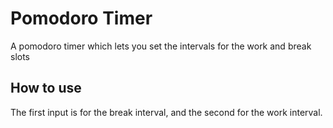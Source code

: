 # Pomodoro Timer
A pomodoro timer which lets you set the intervals for the work and break slots

## How to use
The first input is for the break interval, and the second for the work interval.
